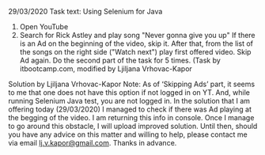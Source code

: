 29/03/2020
Task text:
Using Selenium for Java
1) Open YouTube
2) Search for Rick Astley and play song "Never gonna give you up"
If there is an Ad on the beginning of the video, skip it.
After that, from the list of the songs on the right side ("Watch next") play first offered video.
Skip Ad again. Do the second part of the task for 5 times.
(Task by itbootcamp.com, modified by Ljiljana Vrhovac-Kapor

Solution by Ljiljana Vrhovac-Kapor
Note:
As of  ‘Skipping Ads’ part, it seems to me that one does not have this option if not logged in on YT.
And, while running Selenium Java test, you are not logged in.
In the solution that I am offering today (29/03/2020) I managed to check if there was Ad playing at the begging of the video.
I am returning this info in console. Once I manage to go around this obstacle, I will upload improved solution.
Until then, should you have any advice on this matter and willing to help, please contact me via email lj.v.kapor@gmail.com.
Thanks in advance.
